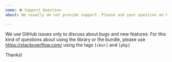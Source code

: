 ```yaml
---
name: ⛔ Support Question
about: We usually do not provide support. Please ask your question on https://stackoverflow.com/

---
```


We use GitHub issues only to discuss about bugs and new features.
For this kind of questions about using the library or the bundle, please use
https://stackoverflow.com/ using the tags `[cbor]` and `[php]`

Thanks!